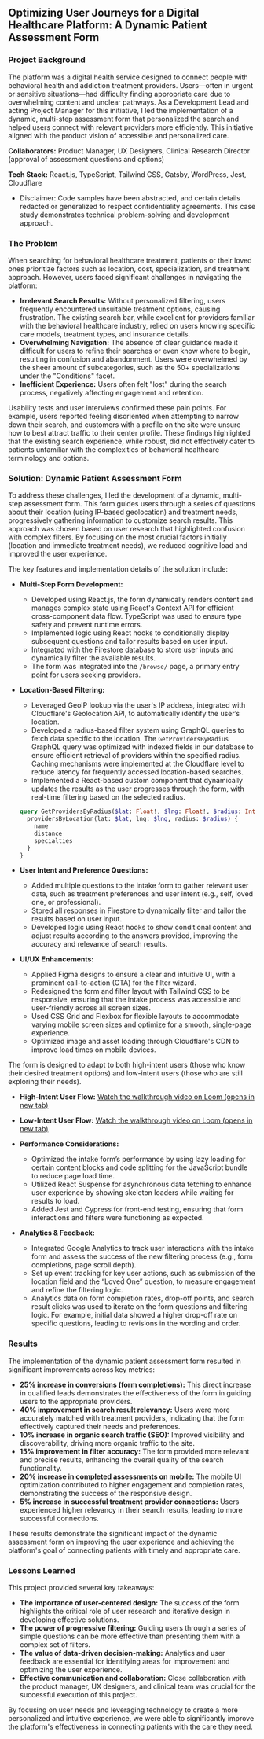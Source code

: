 ## Optimizing User Journeys for a Digital Healthcare Platform: A Dynamic Patient Assessment Form

### Project Background

The platform was a digital health service designed to connect people with behavioral health and addiction treatment providers. Users—often in urgent or sensitive situations—had difficulty finding appropriate care due to overwhelming content and unclear pathways. As a Development Lead and acting Project Manager for this initiative, I led the implementation of a dynamic, multi-step assessment form that personalized the search and helped users connect with relevant providers more efficiently. This initiative aligned with the product vision of accessible and personalized care.

**Collaborators:** Product Manager, UX Designers, Clinical Research Director (approval of assessment questions and options)

**Tech Stack:** React.js, TypeScript, Tailwind CSS, Gatsby, WordPress, Jest, Cloudflare

* Disclaimer: Code samples have been abstracted, and certain details redacted or generalized to respect confidentiality agreements. This case study demonstrates technical problem-solving and development approach.

### The Problem

When searching for behavioral healthcare treatment, patients or their loved ones prioritize factors such as location, cost, specialization, and treatment approach. However, users faced significant challenges in navigating the platform:

* **Irrelevant Search Results:** Without personalized filtering, users frequently encountered unsuitable treatment options, causing frustration. The existing search bar, while excellent for providers familiar with the behavioral healthcare industry, relied on users knowing specific care models, treatment types, and insurance details.
* **Overwhelming Navigation:** The absence of clear guidance made it difficult for users to refine their searches or even know where to begin, resulting in confusion and abandonment. Users were overwhelmed by the sheer amount of subcategories, such as the 50+ specializations under the "Conditions" facet.
* **Inefficient Experience:** Users often felt "lost" during the search process, negatively affecting engagement and retention.

Usability tests and user interviews confirmed these pain points. For example, users reported feeling disoriented when attempting to narrow down their search, and customers with a profile on the site were unsure how to best attract traffic to their center profile. These findings highlighted that the existing search experience, while robust, did not effectively cater to patients unfamiliar with the complexities of behavioral healthcare terminology and options.

### Solution: Dynamic Patient Assessment Form

To address these challenges, I led the development of a dynamic, multi-step assessment form. This form guides users through a series of questions about their location (using IP-based geolocation) and treatment needs, progressively gathering information to customize search results. This approach was chosen based on user research that highlighted confusion with complex filters. By focusing on the most crucial factors initially (location and immediate treatment needs), we reduced cognitive load and improved the user experience.

The key features and implementation details of the solution include:

* **Multi-Step Form Development:**
    * Developed using React.js, the form dynamically renders content and manages complex state using React's Context API for efficient cross-component data flow. TypeScript was used to ensure type safety and prevent runtime errors.
    * Implemented logic using React hooks to conditionally display subsequent questions and tailor results based on user input.
    * Integrated with the Firestore database to store user inputs and dynamically filter the available results.
    * The form was integrated into the `/browse/` page, a primary entry point for users seeking providers.
* **Location-Based Filtering:**
    * Leveraged GeoIP lookup via the user's IP address, integrated with Cloudflare's Geolocation API, to automatically identify the user’s location.
    * Developed a radius-based filter system using GraphQL queries to fetch data specific to the location. The `GetProvidersByRadius` GraphQL query was optimized with indexed fields in our database to ensure efficient retrieval of providers within the specified radius. Caching mechanisms were implemented at the Cloudflare level to reduce latency for frequently accessed location-based searches.
    * Implemented a React-based custom component that dynamically updates the results as the user progresses through the form, with real-time filtering based on the selected radius.

    ```graphql
    query GetProvidersByRadius($lat: Float!, $lng: Float!, $radius: Int!) {
      providersByLocation(lat: $lat, lng: $lng, radius: $radius) {
        name
        distance
        specialties
      }
    }
    ```

* **User Intent and Preference Questions:**
    * Added multiple questions to the intake form to gather relevant user data, such as treatment preferences and user intent (e.g., self, loved one, or professional).
    * Stored all responses in Firestore to dynamically filter and tailor the results based on user input.
    * Developed logic using React hooks to show conditional content and adjust results according to the answers provided, improving the accuracy and relevance of search results.
* **UI/UX Enhancements:**
    * Applied Figma designs to ensure a clear and intuitive UI, with a prominent call-to-action (CTA) for the filter wizard.
    * Redesigned the form and filter layout with Tailwind CSS to be responsive, ensuring that the intake process was accessible and user-friendly across all screen sizes.
    * Used CSS Grid and Flexbox for flexible layouts to accommodate varying mobile screen sizes and optimize for a smooth, single-page experience.
    * Optimized image and asset loading through Cloudflare's CDN to improve load times on mobile devices.

The form is designed to adapt to both high-intent users (those who know their desired treatment options) and low-intent users (those who are still exploring their needs).

* **High-Intent User Flow:** [Watch the walkthrough video on Loom (opens in new tab)](https://www.loom.com/share/52a1578bd9a249058880b79ac10c5005)
* **Low-Intent User Flow:** [Watch the walkthrough video on Loom (opens in new tab)](https://www.loom.com/share/0728c4a8403f441382ae000707d069c6)

* **Performance Considerations:**
    * Optimized the intake form’s performance by using lazy loading for certain content blocks and code splitting for the JavaScript bundle to reduce page load time.
    * Utilized React Suspense for asynchronous data fetching to enhance user experience by showing skeleton loaders while waiting for results to load.
    * Added Jest and Cypress for front-end testing, ensuring that form interactions and filters were functioning as expected.
* **Analytics & Feedback:**
    * Integrated Google Analytics to track user interactions with the intake form and assess the success of the new filtering process (e.g., form completions, page scroll depth).
    * Set up event tracking for key user actions, such as submission of the location field and the “Loved One” question, to measure engagement and refine the filtering logic.
    * Analytics data on form completion rates, drop-off points, and search result clicks was used to iterate on the form questions and filtering logic. For example, initial data showed a higher drop-off rate on specific questions, leading to revisions in the wording and order.

### Results

The implementation of the dynamic patient assessment form resulted in significant improvements across key metrics:

* **25% increase in conversions (form completions):** This direct increase in qualified leads demonstrates the effectiveness of the form in guiding users to the appropriate providers.
* **40% improvement in search result relevancy:** Users were more accurately matched with treatment providers, indicating that the form effectively captured their needs and preferences.
* **10% increase in organic search traffic (SEO):** Improved visibility and discoverability, driving more organic traffic to the site.
* **15% improvement in filter accuracy:** The form provided more relevant and precise results, enhancing the overall quality of the search functionality.
* **20% increase in completed assessments on mobile:** The mobile UI optimization contributed to higher engagement and completion rates, demonstrating the success of the responsive design.
* **5% increase in successful treatment provider connections:** Users experienced higher relevancy in their search results, leading to more successful connections.

These results demonstrate the significant impact of the dynamic assessment form on improving the user experience and achieving the platform's goal of connecting patients with timely and appropriate care.

### Lessons Learned

This project provided several key takeaways:

* **The importance of user-centered design:** The success of the form highlights the critical role of user research and iterative design in developing effective solutions.
* **The power of progressive filtering:** Guiding users through a series of simple questions can be more effective than presenting them with a complex set of filters.
* **The value of data-driven decision-making:** Analytics and user feedback are essential for identifying areas for improvement and optimizing the user experience.
* **Effective communication and collaboration:** Close collaboration with the product manager, UX designers, and clinical team was crucial for the successful execution of this project.

By focusing on user needs and leveraging technology to create a more personalized and intuitive experience, we were able to significantly improve the platform's effectiveness in connecting patients with the care they need.

